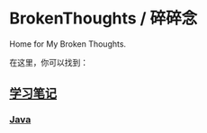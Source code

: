 # BrokenThoughts / 碎碎念

Home for My Broken Thoughts.

在这里，你可以找到：

## [学习笔记](/notebook)

### [Java](/notebook/java)
